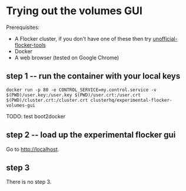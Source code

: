 # Trying out the volumes GUI

Prerequisites:

* A Flocker cluster, if you don't have one of these then try [unofficial-flocker-tools](https://github.com/ClusterHQ/unofficial-flocker-tools/)
* Docker
* A web browser (tested on Google Chrome)

## step 1 -- run the container with your local keys

```
docker run -p 80 -e CONTROL_SERVICE=my.control.service -v $(PWD)/user.key:/user.key $(PWD)/user.crt:/user.crt $(PWD)/cluster.crt:/cluster.crt clusterhq/experimental-flocker-volumes-gui
```

TODO: test boot2docker

## step 2 -- load up the experimental flocker gui

Go to [http://localhost](http://localhost).

## step 3

There is no step 3.
